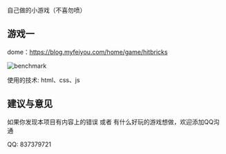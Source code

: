 自己做的小游戏（不喜勿喷）

## 游戏一
dome：https://blog.myfeiyou.com/home/game/hitbricks

![benchmark](https://blog.myfeiyou.com/public/home/img/hitbricks.jpg)

使用的技术: html、css、js



## 建议与意见

如果你发现本项目有内容上的错误 或者 有什么好玩的游戏想做，欢迎添加QQ沟通

QQ: 837379721